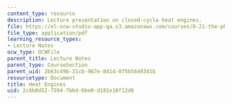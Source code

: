 ```yaml
---
content_type: resource
description: Lecture presentation on closed-cycle heat engines.
file: https://ol-ocw-studio-app-qa.s3.amazonaws.com/courses/8-21-the-physics-of-energy-fall-2009/2c6b0d5275947bbd6be0d181e10f12d8_MIT8_21s09_lec09.pdf
file_type: application/pdf
learning_resource_types:
- Lecture Notes
ocw_type: OCWFile
parent_title: Lecture Notes
parent_type: CourseSection
parent_uid: 2b63c496-31cb-987e-8414-075b56493d1b
resourcetype: Document
title: Heat Engines
uid: 2c6b0d52-7594-7bbd-6be0-d181e10f12d8
---
```

